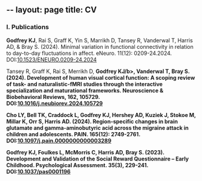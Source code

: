 --
layout: page
title: CV
--

<h3>I. Publications</h3>

<b>Godfrey KJ</b>, Rai S, Graff K, Yin S, Marrikh D, Tansey R, Vanderwal T, Harris AD, & Bray S. (2024). Minimal variation in functional connectivity in relation to day-to-day fluctuations in affect. eNeuro. 11(12): 0209-24.2024. DOI:[10.1523/ENEURO.0209-24.2024](https://doi.org/10.1523/ENEURO.0209-24.2024)

Tansey R, Graff K, Rai S, Merrikh D, <b>Godfrey KJ/b>, Vanderwal T, Bray S. (2024). Development of human visual cortical function: A scoping review of task- and naturalistic-fMRI studies through the interactive specialization and maturational frameworks. Neuroscience & Biobehavioral Reviews, 162, 105729. DOI:[10.1016/j.neubiorev.2024.105729](https://doi.org/10.1016/j.neubiorev.2024.105729)

Cho LY, Bell TK, Craddock L, <b>Godfrey KJ</b>, Hershey AD, Kuziek J, Stokoe M, Millar K, Orr S, Harris AD. (2024). Region-specific changes in brain glutamate and gamma-aminobutyric acid across the migraine attack in children and adolescents. PAIN. 165(12): 2749-2761. DOI:[10.1097/j.pain.0000000000003289](https://journals.lww.com/10.1097/j.pain.0000000000003289)

<b>Godfrey KJ</b>, Foulkes L, McMorris C, Harris AD, Bray S. (2023). Development and Validation of the Social Reward Questionnaire – Early Childhood. Psychological Assessment. 35(3), 229-241. DOI:[10.1037/pas0001196](https://doi.org/10.1037/pas0001196)
